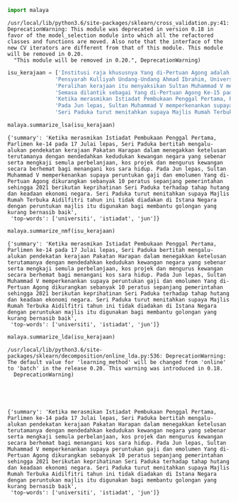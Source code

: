 

```python
import malaya
```

    /usr/local/lib/python3.6/site-packages/sklearn/cross_validation.py:41: DeprecationWarning: This module was deprecated in version 0.18 in favor of the model_selection module into which all the refactored classes and functions are moved. Also note that the interface of the new CV iterators are different from that of this module. This module will be removed in 0.20.
      "This module will be removed in 0.20.", DeprecationWarning)



```python
isu_kerajaan = ['Institusi raja khususnya Yang di-Pertuan Agong adalah kedaulatan negara dengan kedudukan dan peranannya termaktub dalam Perlembagaan Persekutuan yang perlu disokong dan didukung oleh kerajaan serta rakyat.',
               'Pensyarah Kulliyah Undang-Undang Ahmad Ibrahim, Universiti Islam Antarabangsa Malaysia (UIAM) Prof Madya Dr Shamrahayu Ab Aziz berkata perubahan kerajaan, susulan kemenangan Pakatan Harapan pada Pilihan Raya Umum Ke-14 pada Mei lepas, tidak memberi kesan dari segi peranan, fungsi dan kedudukan Yang di-Pertuan Agong.',
               'Peralihan kerajaan itu menyaksikan Sultan Muhammad V mencatat sejarah tersendiri dengan menjadi Yang di-Pertuan Agong Malaysia yang pertama memerintah dalam era dua kerajaan berbeza.',
               'Semasa dilantik sebagai Yang di-Pertuan Agong Ke-15 pada 13 Dis 2016, kerajaan ketika itu diterajui oleh Barisan Nasional dan pada 10 Mei lepas, kepimpinan negara diambil alih oleh Pakatan Harapan yang memenangi Pilihan Raya Umum Ke-14.',
               'Ketika merasmikan Istiadat Pembukaan Penggal Pertama, Parlimen ke-14 pada 17 Julai lepas, Seri Paduka bertitah mengalu-alukan pendekatan kerajaan Pakatan Harapan dalam menegakkan ketelusan terutamanya dengan mendedahkan kedudukan kewangan negara yang sebenar serta mengkaji semula perbelanjaan, kos projek dan mengurus kewangan secara berhemat bagi menangani kos sara hidup.',
               'Pada Jun lepas, Sultan Muhammad V memperkenankan supaya peruntukan gaji dan emolumen Yang di-Pertuan Agong dikurangkan sebanyak 10 peratus sepanjang pemerintahan sehingga 2021 berikutan keprihatinan Seri Paduka terhadap tahap hutang dan keadaan ekonomi negara.',
               'Seri Paduka turut menitahkan supaya Majlis Rumah Terbuka Aidilfitri tahun ini tidak diadakan di Istana Negara dengan peruntukan majlis itu digunakan bagi membantu golongan yang kurang bernasib baik.']
```


```python
malaya.summarize_lsa(isu_kerajaan)
```




    {'summary': 'Ketika merasmikan Istiadat Pembukaan Penggal Pertama, Parlimen ke-14 pada 17 Julai lepas, Seri Paduka bertitah mengalu-alukan pendekatan kerajaan Pakatan Harapan dalam menegakkan ketelusan terutamanya dengan mendedahkan kedudukan kewangan negara yang sebenar serta mengkaji semula perbelanjaan, kos projek dan mengurus kewangan secara berhemat bagi menangani kos sara hidup. Pada Jun lepas, Sultan Muhammad V memperkenankan supaya peruntukan gaji dan emolumen Yang di-Pertuan Agong dikurangkan sebanyak 10 peratus sepanjang pemerintahan sehingga 2021 berikutan keprihatinan Seri Paduka terhadap tahap hutang dan keadaan ekonomi negara. Seri Paduka turut menitahkan supaya Majlis Rumah Terbuka Aidilfitri tahun ini tidak diadakan di Istana Negara dengan peruntukan majlis itu digunakan bagi membantu golongan yang kurang bernasib baik',
     'top-words': ['universiti', 'istiadat', 'jun']}




```python
malaya.summarize_nmf(isu_kerajaan)
```




    {'summary': 'Ketika merasmikan Istiadat Pembukaan Penggal Pertama, Parlimen ke-14 pada 17 Julai lepas, Seri Paduka bertitah mengalu-alukan pendekatan kerajaan Pakatan Harapan dalam menegakkan ketelusan terutamanya dengan mendedahkan kedudukan kewangan negara yang sebenar serta mengkaji semula perbelanjaan, kos projek dan mengurus kewangan secara berhemat bagi menangani kos sara hidup. Pada Jun lepas, Sultan Muhammad V memperkenankan supaya peruntukan gaji dan emolumen Yang di-Pertuan Agong dikurangkan sebanyak 10 peratus sepanjang pemerintahan sehingga 2021 berikutan keprihatinan Seri Paduka terhadap tahap hutang dan keadaan ekonomi negara. Seri Paduka turut menitahkan supaya Majlis Rumah Terbuka Aidilfitri tahun ini tidak diadakan di Istana Negara dengan peruntukan majlis itu digunakan bagi membantu golongan yang kurang bernasib baik',
     'top-words': ['universiti', 'istiadat', 'jun']}




```python
malaya.summarize_lda(isu_kerajaan)
```

    /usr/local/lib/python3.6/site-packages/sklearn/decomposition/online_lda.py:536: DeprecationWarning: The default value for 'learning_method' will be changed from 'online' to 'batch' in the release 0.20. This warning was introduced in 0.18.
      DeprecationWarning)





    {'summary': 'Ketika merasmikan Istiadat Pembukaan Penggal Pertama, Parlimen ke-14 pada 17 Julai lepas, Seri Paduka bertitah mengalu-alukan pendekatan kerajaan Pakatan Harapan dalam menegakkan ketelusan terutamanya dengan mendedahkan kedudukan kewangan negara yang sebenar serta mengkaji semula perbelanjaan, kos projek dan mengurus kewangan secara berhemat bagi menangani kos sara hidup. Pada Jun lepas, Sultan Muhammad V memperkenankan supaya peruntukan gaji dan emolumen Yang di-Pertuan Agong dikurangkan sebanyak 10 peratus sepanjang pemerintahan sehingga 2021 berikutan keprihatinan Seri Paduka terhadap tahap hutang dan keadaan ekonomi negara. Seri Paduka turut menitahkan supaya Majlis Rumah Terbuka Aidilfitri tahun ini tidak diadakan di Istana Negara dengan peruntukan majlis itu digunakan bagi membantu golongan yang kurang bernasib baik',
     'top-words': ['universiti', 'istiadat', 'jun']}
